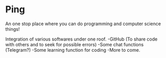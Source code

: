 # Ping
An one stop place where you can do programming and computer science things!

Integration of various softwares under one roof.
-GitHub (To share code with others and to seek for possible errors)
-Some chat functions (Telegram?)
-Some learning function for coding
-More to come.
